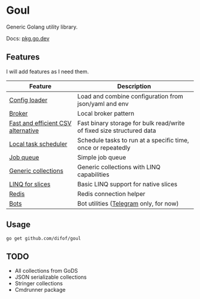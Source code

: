 # Goul

Generic Golang utility library.

Docs: [pkg.go.dev](https://pkg.go.dev/github.com/difof/goul)

## Features

I will add features as I need them.

| Feature                                          | Description                                                           |
| ------------------------------------------------ | --------------------------------------------------------------------- |
| [Config loader](./config_loader/loader_test.go)  | Load and combine configuration from json/yaml and env                 |
| [Broker](./concurrency/broker_test.go)           | Local broker pattern                                                  |
| [Fast and efficient CSV alternative](binary/sbt) | Fast binary storage for bulk read/write of fixed size structured data |
| [Local task scheduler](./task/task_test.go)      | Schedule tasks to run at a specific time, once or repeatedly          |
| [Job queue](./task/job_queue.go)                 | Simple job queue                                                      |
| [Generic collections](./generics)                | Generic collections with LINQ capabilities                            |
| [LINQ for slices](./generics/native_linq.go)     | Basic LINQ support for native slices                                  |
| [Redis](ext/redis)                                 | Redis connection helper                                               |
| [Bots](ext/bot)                                    | Bot utilities ([Telegram](ext/bot/tgbot/bot_test.go) only, for now)     |

## Usage

`go get github.com/difof/goul`

## TODO

- All collections from GoDS
- JSON serializable collections
- Stringer collections
- Cmdrunner package
